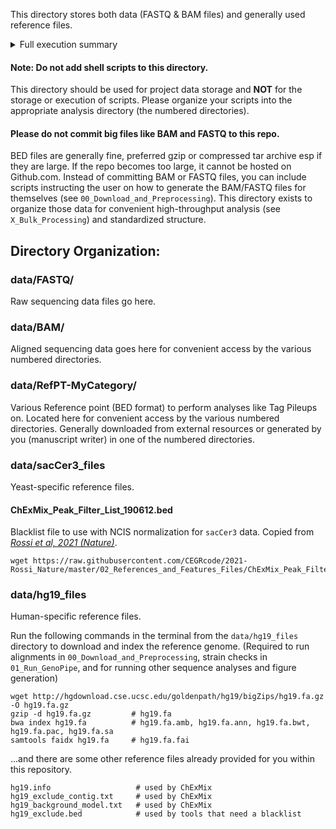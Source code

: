 
This directory stores both data (FASTQ & BAM files) and generally used reference files.

<details>
<summary> Full execution summary
</summary>

```
data
  |--BAM
    |--Sample1.bam
    |--...
    |--NormalizationFactors
      |--Sample1_TotalTag_ScalingFactors.out
      |--Sample1_NCIS_ScalingFactors.out
      |--...
  |--FASTQ
    |--Sample1_R1.fastq.gz
    |--Sample1_R2.fastq.gz
    |--...
  |--RefPT-XXXXX
    |--MyReferencePointOfInterest.bed
    |--200bp
      |--MyReferencePointOfInterest_200bp.bed
    |--2000bp
      |--MyReferencePointOfInterest_2000bp.bed
  |--hg19_files
    |--hg19.fa
    |--hg19.fa.fai
    |--hg19.info
    |--hg19_exclude_contig.txt
    |--hg19_background_model.txt
    |--hg19_exclude.bed
```

</details>

#### Note: Do not add shell scripts to this directory.
This directory should be used for project data storage and **NOT** for the storage or execution of scripts. Please organize your scripts into the appropriate analysis directory (the numbered directories).

#### Please do not commit big files like BAM and FASTQ to this repo.
BED files are generally fine, preferred gzip or compressed tar archive esp if they are large. If the repo becomes too large, it cannot be hosted on Github.com. Instead of committing BAM or FASTQ files, you can include scripts instructing the user on how to generate the BAM/FASTQ files for themselves (see `00_Download_and_Preprocessing`). This directory exists to organize those data for convenient high-throughput analysis (see `X_Bulk_Processing`) and standardized structure. 

## Directory Organization:

### data/FASTQ/
Raw sequencing data files go here.

### data/BAM/
Aligned sequencing data goes here for convenient access by the various numbered directories.

### data/RefPT-MyCategory/
Various Reference point (BED format) to perform analyses like Tag Pileups on. Located here for convenient access by the various numbered directories. Generally downloaded from external resources or generated by you (manuscript writer) in one of the numbered directories.

### data/sacCer3_files
Yeast-specific reference files.

#### ChExMix_Peak_Filter_List_190612.bed
Blacklist file to use with NCIS normalization for `sacCer3` data. Copied from [<em>Rossi et al, 2021 (Nature)</em>](https://github.com/CEGRcode/2021-Rossi_Nature/blob/master/02_References_and_Features_Files/ChExMix_Peak_Filter_List_190612.bed).
```
wget https://raw.githubusercontent.com/CEGRcode/2021-Rossi_Nature/master/02_References_and_Features_Files/ChExMix_Peak_Filter_List_190612.bed
```

### data/hg19_files
Human-specific reference files.

Run the following commands in the terminal from the `data/hg19_files` directory to download and index the reference genome. (Required to run alignments in `00_Download_and_Preprocessing`, strain checks in `01_Run_GenoPipe`, and for running other sequence analyses and figure generation)
```
wget http://hgdownload.cse.ucsc.edu/goldenpath/hg19/bigZips/hg19.fa.gz -O hg19.fa.gz
gzip -d hg19.fa.gz         # hg19.fa
bwa index hg19.fa          # hg19.fa.amb, hg19.fa.ann, hg19.fa.bwt, hg19.fa.pac, hg19.fa.sa
samtools faidx hg19.fa     # hg19.fa.fai
```

...and there are some other reference files already provided for you within this repository.
```
hg19.info                   # used by ChExMix
hg19_exclude_contig.txt     # used by ChExMix
hg19_background_model.txt   # used by ChExMix
hg19_exclude.bed            # used by tools that need a blacklist
```
